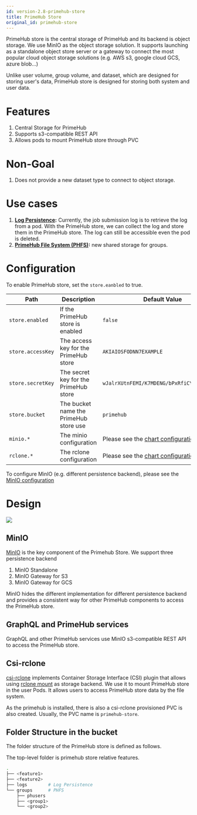 ```yaml
---
id: version-2.8-primehub-store
title: PrimeHub Store
original_id: primehub-store
---
```


PrimeHub store is the central storage of PrimeHub and its backend is object storage. We use MinIO as the object storage solution. It supports launching as a standalone object store server or a gateway to connect the most popular cloud object storage solutions (e.g. AWS s3, google cloud GCS, azure blob...)

Unlike user volume, group volume, and dataset, which are designed for storing user's data, PrimeHub store is designed for storing both system and user data.

# Features

1. Central Storage for PrimeHub
1. Supports s3-compatible REST API
1. Allows pods to mount PrimeHub store through PVC


# Non-Goal

1. Does not provide a new dataset type to connect to object storage.

# Use cases

1. **[Log Persistence](./log-persistence):** Currently, the job submission log is to retrieve the log from a pod. With the PrimeHub store, we can collect the log and store them in the PrimeHub store. The log can still be accessible even the pod is deleted.
1. **[PrimeHub File System (PHFS)](./phfs):** new shared storage for groups.

# Configuration

To enable PrimeHub store, set the `store.eanbled` to true.

Path | Description | Default Value
--- | ----- | -----------------------
`store.enabled` | If the PrimeHub store is enabled | `false`
`store.accessKey` | The access key for the PrimeHub store | `AKIAIOSFODNN7EXAMPLE`
`store.secretKey` | The secret key for the PrimeHub store | `wJalrXUtnFEMI/K7MDENG/bPxRfiCYEXAMPLEKEY`
`store.bucket` | The bucket name the PrimeHub store use | `primehub`
`minio.*` | The minio configuration | Please see the [chart configuration](../references/primehub_chart)
`rclone.*` | The rclone configuration | Please see the [chart configuration](../references/primehub_chart)

To configure MinIO (e.g. different persistence backend), please see the [MinIO configuration](../tasks/minio_configurations)

# Design

![](assets/primehub-store.png)

## MinIO

[MinIO](https://min.io/) is the key component of the Primehub Store. We support three persistence backend

1. MinIO Standalone
1. MinIO Gateway for S3
1. MinIO Gateway for GCS

MinIO hides the different implementation for different persistence backend and provides a consistent way for other PrimeHub components to access the PrimeHub store.

## GraphQL and PrimeHub services

GraphQL and other PrimeHub services use MinIO s3-compatible REST API to access the PrimeHub store.

## Csi-rclone

[csi-rclone](https://github.com/wunderio/csi-rclone) implements Container Storage Interface (CSI) plugin that allows using [rclone mount](https://rclone.org/) as storage backend. We use it to mount PrimeHub store in the user Pods. It allows users to access PrimeHub store data by the file system.

As the primehub is installed, there is also a csi-rclone provisioned PVC is also created. Usually, the PVC name is `primehub-store`.


## Folder Structure in the bucket

The folder structure of the PrimeHub store is defined as follows.

The top-level folder is primehub store relative features.


```bash
.
├── <feature1>
├── <feature2>
├── logs        # Log Persistence
└── groups      # PHFS
    ├── phusers
    ├── <group1>
    └── <group2>
```